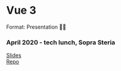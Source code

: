 # Vue 3
Format: Presentation 👨‍🏫

### April 2020 - tech lunch, Sopra Steria
[Slides](https://drive.google.com/file/d/1Y5-wXK6jmffhtVsuz01A-knWC1A92xQ-/view?usp=sharing)  
[Repo](https://github.com/gautemo/vue-3-playground)